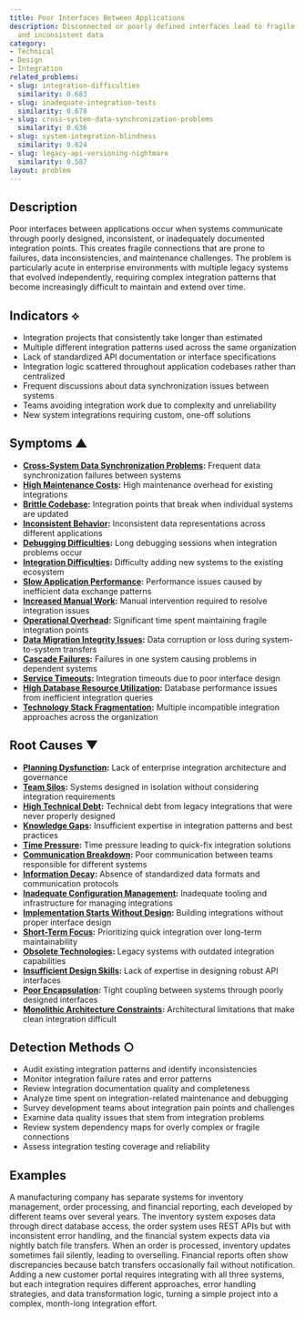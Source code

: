 ```yaml
---
title: Poor Interfaces Between Applications
description: Disconnected or poorly defined interfaces lead to fragile integrations
  and inconsistent data
category:
- Technical
- Design
- Integration
related_problems:
- slug: integration-difficulties
  similarity: 0.683
- slug: inadequate-integration-tests
  similarity: 0.678
- slug: cross-system-data-synchronization-problems
  similarity: 0.636
- slug: system-integration-blindness
  similarity: 0.624
- slug: legacy-api-versioning-nightmare
  similarity: 0.587
layout: problem
---
```


## Description

Poor interfaces between applications occur when systems communicate through poorly designed, inconsistent, or inadequately documented integration points. This creates fragile connections that are prone to failures, data inconsistencies, and maintenance challenges. The problem is particularly acute in enterprise environments with multiple legacy systems that evolved independently, requiring complex integration patterns that become increasingly difficult to maintain and extend over time.

## Indicators ⟡

- Integration projects that consistently take longer than estimated
- Multiple different integration patterns used across the same organization
- Lack of standardized API documentation or interface specifications
- Integration logic scattered throughout application codebases rather than centralized
- Frequent discussions about data synchronization issues between systems
- Teams avoiding integration work due to complexity and unreliability
- New system integrations requiring custom, one-off solutions

## Symptoms ▲

- **[Cross-System Data Synchronization Problems](cross-system-data-synchronization-problems.md):** Frequent data synchronization failures between systems
- **[High Maintenance Costs](high-maintenance-costs.md):** High maintenance overhead for existing integrations
- **[Brittle Codebase](brittle-codebase.md):** Integration points that break when individual systems are updated
- **[Inconsistent Behavior](inconsistent-behavior.md):** Inconsistent data representations across different applications
- **[Debugging Difficulties](debugging-difficulties.md):** Long debugging sessions when integration problems occur
- **[Integration Difficulties](integration-difficulties.md):** Difficulty adding new systems to the existing ecosystem
- **[Slow Application Performance](slow-application-performance.md):** Performance issues caused by inefficient data exchange patterns
- **[Increased Manual Work](increased-manual-work.md):** Manual intervention required to resolve integration issues
- **[Operational Overhead](operational-overhead.md):** Significant time spent maintaining fragile integration points
- **[Data Migration Integrity Issues](data-migration-integrity-issues.md):** Data corruption or loss during system-to-system transfers
- **[Cascade Failures](cascade-failures.md):** Failures in one system causing problems in dependent systems
- **[Service Timeouts](service-timeouts.md):** Integration timeouts due to poor interface design
- **[High Database Resource Utilization](high-database-resource-utilization.md):** Database performance issues from inefficient integration queries
- **[Technology Stack Fragmentation](technology-stack-fragmentation.md):** Multiple incompatible integration approaches across the organization

## Root Causes ▼

- **[Planning Dysfunction](planning-dysfunction.md):** Lack of enterprise integration architecture and governance
- **[Team Silos](team-silos.md):** Systems designed in isolation without considering integration requirements
- **[High Technical Debt](high-technical-debt.md):** Technical debt from legacy integrations that were never properly designed
- **[Knowledge Gaps](knowledge-gaps.md):** Insufficient expertise in integration patterns and best practices
- **[Time Pressure](time-pressure.md):** Time pressure leading to quick-fix integration solutions
- **[Communication Breakdown](communication-breakdown.md):** Poor communication between teams responsible for different systems
- **[Information Decay](information-decay.md):** Absence of standardized data formats and communication protocols
- **[Inadequate Configuration Management](inadequate-configuration-management.md):** Inadequate tooling and infrastructure for managing integrations
- **[Implementation Starts Without Design](implementation-starts-without-design.md):** Building integrations without proper interface design
- **[Short-Term Focus](short-term-focus.md):** Prioritizing quick integration over long-term maintainability
- **[Obsolete Technologies](obsolete-technologies.md):** Legacy systems with outdated integration capabilities
- **[Insufficient Design Skills](insufficient-design-skills.md):** Lack of expertise in designing robust API interfaces
- **[Poor Encapsulation](poor-encapsulation.md):** Tight coupling between systems through poorly designed interfaces
- **[Monolithic Architecture Constraints](monolithic-architecture-constraints.md):** Architectural limitations that make clean integration difficult

## Detection Methods ○

- Audit existing integration patterns and identify inconsistencies
- Monitor integration failure rates and error patterns
- Review integration documentation quality and completeness
- Analyze time spent on integration-related maintenance and debugging
- Survey development teams about integration pain points and challenges
- Examine data quality issues that stem from integration problems
- Review system dependency maps for overly complex or fragile connections
- Assess integration testing coverage and reliability

## Examples

A manufacturing company has separate systems for inventory management, order processing, and financial reporting, each developed by different teams over several years. The inventory system exposes data through direct database access, the order system uses REST APIs but with inconsistent error handling, and the financial system expects data via nightly batch file transfers. When an order is processed, inventory updates sometimes fail silently, leading to overselling. Financial reports often show discrepancies because batch transfers occasionally fail without notification. Adding a new customer portal requires integrating with all three systems, but each integration requires different approaches, error handling strategies, and data transformation logic, turning a simple project into a complex, month-long integration effort.